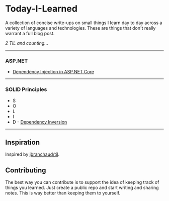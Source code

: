# Today-I-Learned

A collection of concise write-ups on small things I learn day to day across a variety of languages and technologies. These are things that don't really warrant a full blog post.

_2 TIL and counting..._

---
### ASP.NET
- [Dependency Injection in ASP.NET Core](asp.net/dependency-injection.md)
---
### SOLID Principles
- S
- O
- L
- I
- D - [Dependency Inversion](dependency_inversion.md)
---
## Inspiration
Inspired by [jbranchaud/til](https://github.com/jbranchaud/til).

## Contributing
The best way you can contribute is to support the idea of keeping track of things you learned. Just create a public repo and start writing and sharing notes. This is way better than keeping them to yourself.
